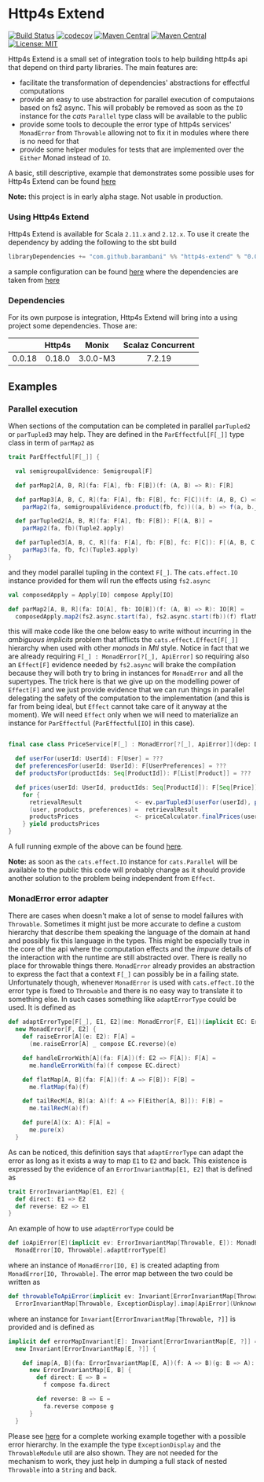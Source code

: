 # Http4s Extend
[![Build Status](https://travis-ci.org/barambani/http4s-extend.svg?branch=master)](https://travis-ci.org/barambani/http4s-extend)
[![codecov](https://codecov.io/gh/barambani/http4s-extend/branch/master/graph/badge.svg)](https://codecov.io/gh/barambani/http4s-extend)
[![Maven Central](https://img.shields.io/maven-central/v/com.github.barambani/http4s-extend_2.11.svg?label=version%20for%202.11)](https://maven-badges.herokuapp.com/maven-central/com.github.barambani/http4s-extend_2.11)
[![Maven Central](https://img.shields.io/maven-central/v/com.github.barambani/http4s-extend_2.12.svg?label=version%20for%202.12)](https://maven-badges.herokuapp.com/maven-central/com.github.barambani/http4s-extend_2.12)
[![License: MIT](https://img.shields.io/badge/License-MIT-yellow.svg)](https://github.com/barambani/http4s-extend/blob/master/LICENSE)

Http4s Extend is a small set of integration tools to help building http4s api that depend on third party libraries. The main features are:
* facilitate the transformation of dependencies' abstractions for effectful computations
* provide an easy to use abstraction for parallel execution of computaions based on fs2 async. This will probably be removed as soon as the `IO` instance for the *cats* `Parallel` type class will be available to the public
* provide some tools to decouple the error type of http4s services' `MonadError` from `Throwable` allowing not to fix it in modules where there is no need for that
* provide some helper modules for tests that are implemented over the `Either` Monad instead of `IO`.

A basic, still descriptive, example that demonstrates some possible uses for Http4s Extend can be found [here](https://github.com/barambani/http4s-poc-api)

**Note:** this project is in early alpha stage. Not usable in production.

### Using Http4s Extend
Http4s Extend is available for Scala `2.11.x` and `2.12.x`. To use it create the dependency by adding the following to the sbt build
```scala
libraryDependencies += "com.github.barambani" %% "http4s-extend" % "0.0.18"
```
a sample configuration can be found [here](https://github.com/barambani/http4s-poc-api/blob/master/build.sbt) where the dependencies are taken from [here](https://github.com/barambani/http4s-poc-api/blob/master/project/Dependencies.scala)

### Dependencies
For its own purpose is integration, Http4s Extend will bring into a using project some dependencies. Those are:

|        | Http4s    | Monix    | Scalaz Concurrent |
| ------ |:---------:|:--------:|:-----------------:|
| 0.0.18 | 0.18.0    | 3.0.0-M3 | 7.2.19            |

## Examples
### Parallel execution
When sections of the computation can be completed in parallel `parTupled2` or `parTupled3` may help. They are defined in the `ParEffectful[F[_]]` type class in term of `parMap2` as
```scala
trait ParEffectful[F[_]] {

  val semigroupalEvidence: Semigroupal[F]

  def parMap2[A, B, R](fa: F[A], fb: F[B])(f: (A, B) => R): F[R]

  def parMap3[A, B, C, R](fa: F[A], fb: F[B], fc: F[C])(f: (A, B, C) => R): F[R] =
    parMap2(fa, semigroupalEvidence.product(fb, fc))((a, b) => f(a, b._1, b._2))

  def parTupled2[A, B, R](fa: F[A], fb: F[B]): F[(A, B)] =
    parMap2(fa, fb)(Tuple2.apply)

  def parTupled3[A, B, C, R](fa: F[A], fb: F[B], fc: F[C]): F[(A, B, C)] =
    parMap3(fa, fb, fc)(Tuple3.apply)
}
```
and they model parallel tupling in the context `F[_]`. The `cats.effect.IO` instance provided for them will run the
effects using `fs2.async`
```scala
val composedApply = Apply[IO] compose Apply[IO]

def parMap2[A, B, R](fa: IO[A], fb: IO[B])(f: (A, B) => R): IO[R] =
  composedApply.map2(fs2.async.start(fa), fs2.async.start(fb))(f) flatMap identity
```
this will make code like the one below easy to write without incurring in the *ambiguous implicits* problem that afflicts the `cats.effect.Effect[F[_]]` hierarchy when used with other *monads* in *Mtl* style. Notice in fact that we are already requiring `F[_] : MonadError[?[_], ApiError]` so requiring also an `Effect[F]` evidence needed by `fs2.async` will brake the compilation because they will both try to bring in instances for `MonadError` and all the supertypes. The trick here is that we give up on the modelling power of `Effect[F]` and we just provide evidence that we can run things in parallel delegating the safety of the computation to the implementation (and this is far from being ideal, but `Effect` cannot take care of it anyway at the moment). We will need `Effect` only when we will need to materialize an instance for `ParEffectful` (`ParEffectful[IO]` in this case).
```scala

final case class PriceService[F[_] : MonadError[?[_], ApiError]](dep: Dependencies[F], logger: Logger[F])(implicit ev: ParEffectful[F]) {

  def userFor(userId: UserId): F[User] = ???
  def preferencesFor(userId: UserId): F[UserPreferences] = ???
  def productsFor(productIds: Seq[ProductId]): F[List[Product]] = ???

  def prices(userId: UserId, productIds: Seq[ProductId]): F[Seq[Price]] =
    for {
      retrievalResult               <- ev.parTupled3(userFor(userId), productsFor(productIds), preferencesFor(userId))
      (user, products, preferences) =  retrievalResult
      productsPrices                <- priceCalculator.finalPrices(user, products, preferences)
    } yield productsPrices
}
```
A full running exmple of the above can be found [here](https://github.com/barambani/http4s-poc-api/blob/master/src/main/scala/service/PriceService.scala#L12).

**Note:** as soon as the `cats.effect.IO` instance for `cats.Parallel` will be available to the public this code will probably change as it should provide another solution to the problem being independent from `Effect`.

### MonadError error adapter
There are cases when doesn't make a lot of sense to model failures with `Throwable`. Sometimes it might just be more accurate to define a custom hierarchy that describe them speaking the language of the domain at hand and possibly fix this language in the types. This might be especially true in the core of the api where the computation effects and the *impure* details of the interaction with the runtime are still abstracted over. There is really no place for throwable things there. `MonadError` already provides an abstraction to express the fact that a context `F[_]` can possibly be in a failing state. Unfortunately though, whenever `MonadError` is used with `cats.effect.IO` the error type is fixed to `Throwable` and there is no easy way to translate it to something else. In such cases something like `adaptErrorType` could be used. It is defined as
```scala
def adaptErrorType[F[_], E1, E2](me: MonadError[F, E1])(implicit EC: ErrorInvariantMap[E1, E2]): MonadError[F, E2] =
  new MonadError[F, E2] {
    def raiseError[A](e: E2): F[A] =
      (me.raiseError[A] _ compose EC.reverse)(e)

    def handleErrorWith[A](fa: F[A])(f: E2 => F[A]): F[A] =
      me.handleErrorWith(fa)(f compose EC.direct)

    def flatMap[A, B](fa: F[A])(f: A => F[B]): F[B] =
      me.flatMap(fa)(f)

    def tailRecM[A, B](a: A)(f: A => F[Either[A, B]]): F[B] =
      me.tailRecM(a)(f)

    def pure[A](x: A): F[A] =
      me.pure(x)
  }
```
As can be noticed, this definition says that `adaptErrorType` can adapt the error as long as it exists a way to map `E1` to `E2` and back. This existence is expressed by the evidence of an `ErrorInvariantMap[E1, E2]` that is defined as
```scala
trait ErrorInvariantMap[E1, E2] {
  def direct: E1 => E2
  def reverse: E2 => E1
}
```
An example of how to use `adaptErrorType` could be
```scala
def ioApiError[E](implicit ev: ErrorInvariantMap[Throwable, E]): MonadError[IO, E] =
  MonadError[IO, Throwable].adaptErrorType[E]
```
where an instance of `MonadError[IO, E]` is created adapting from `MonadError[IO, Throwable]`. The error map between the two could be written as
```scala
def throwableToApiError(implicit ev: Invariant[ErrorInvariantMap[Throwable, ?]]): ErrorInvariantMap[Throwable, ApiError] =
  ErrorInvariantMap[Throwable, ExceptionDisplay].imap[ApiError](UnknownFailure.apply)(ae => ExceptionDisplay.mk(ae.message))
```
where an instance for `Invariant[ErrorInvariantMap[Throwable, ?]]` is provided and is defined as
```scala
implicit def errorMapInvariant[E]: Invariant[ErrorInvariantMap[E, ?]] =
  new Invariant[ErrorInvariantMap[E, ?]] {

    def imap[A, B](fa: ErrorInvariantMap[E, A])(f: A => B)(g: B => A): ErrorInvariantMap[E, B] =
      new ErrorInvariantMap[E, B] {
        def direct: E => B =
          f compose fa.direct

        def reverse: B => E =
          fa.reverse compose g
      }
  }
```
Please see [here](https://github.com/barambani/http4s-poc-api/blob/master/src/main/scala/errors/Errors.scala#L17) for a complete working example together with a possible error hierarchy. In the example the type `ExceptionDisplay` and the `ThrowableModule` util are also shown. They are not needed for the mechanism to work, they just help in dumping a full stack of nested `Throwable` into a `String` and back.
